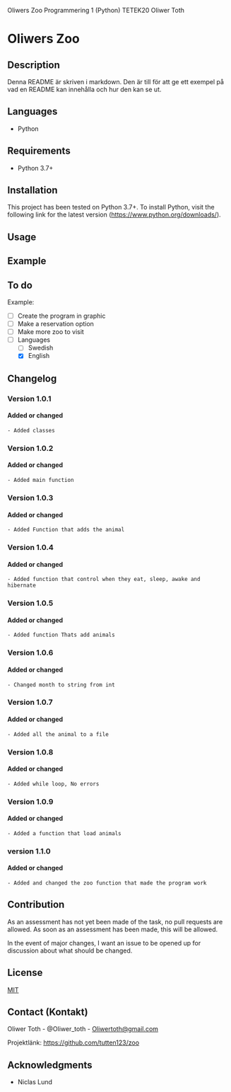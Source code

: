Oliwers Zoo
Programmering 1 (Python) TETEK20
Oliwer Toth

# Oliwers Zoo

## Description

Denna README är skriven i markdown. Den är till för att ge ett exempel på vad en README kan innehålla och hur den kan se ut.

## Languages

- Python


## Requirements

- Python 3.7+


## Installation

This project has been tested on Python 3.7+. To install Python, visit the following link for the latest version (https://www.python.org/downloads/).


## Usage



## Example



## To do

Example:

- [ ] Create the program in graphic
- [ ] Make a reservation option
- [ ] Make more zoo to visit
- [ ] Languages
    - [ ] Swedish
    - [X] English

## Changelog

### Version 1.0.1

#### Added or changed

    - Added classes

### Version 1.0.2

#### Added or changed

    - Added main function

### Version 1.0.3

#### Added or changed

    - Added Function that adds the animal

### Version 1.0.4

#### Added or changed

    - Added function that control when they eat, sleep, awake and hibernate

### Version 1.0.5

#### Added or changed

    - Added function Thats add animals

### Version 1.0.6

#### Added or changed

    - Changed month to string from int

### Version 1.0.7

#### Added or changed

    - Added all the animal to a file

### Version 1.0.8

#### Added or changed

    - Added while loop, No errors

### Version 1.0.9

#### Added or changed

    - Added a function that load animals

### version 1.1.0

#### Added or changed

    - Added and changed the zoo function that made the program work

## Contribution

As an assessment has not yet been made of the task, no pull requests are allowed. As soon as an assessment has been made, this will be allowed.

In the event of major changes, I want an issue to be opened up for discussion about what should be changed.

## License

[MIT](https://choosealicense.com/licenses/mit/)

## Contact (Kontakt)

Oliwer Toth - @Oliwer_toth - Oliwertoth@gmail.com

Projektlänk: https://github.com/tutten123/zoo

## Acknowledgments

- Niclas Lund